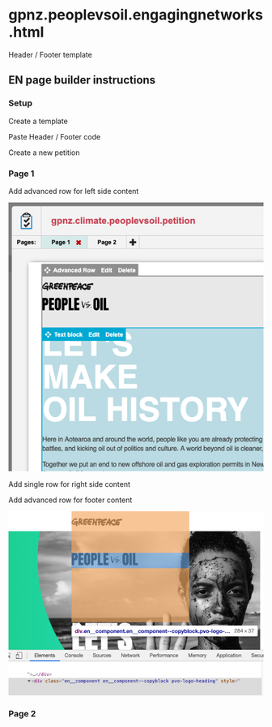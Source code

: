 # gpnz.peoplevsoil.engagingnetworks.html
Header / Footer template

## EN page builder instructions

### Setup

Create a template

Paste Header / Footer code

Create a new petition 

### Page 1

Add advanced row for left side content

![Screen Shot advanced row 1](https://raw.githubusercontent.com/greenpeace/gpnz.peoplevsoil.engagingnetworks.html/master/Screen-Shot-advanced-row-1.png)

Add single row for right side content

Add advanced row for footer content

![Screen Shot PVO logo position](https://raw.githubusercontent.com/greenpeace/gpnz.peoplevsoil.engagingnetworks.html/master/PVO-logo-position.png)

### Page 2



